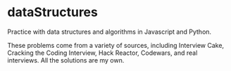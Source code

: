 # dataStructures

Practice with data structures and algorithms in Javascript and Python.

These problems come from a variety of sources, including Interview Cake, Cracking the Coding Interview, Hack Reactor, Codewars, and real interviews.  All the solutions are my own. 
